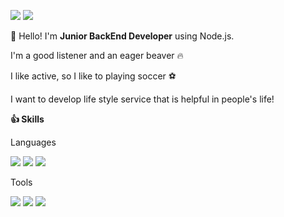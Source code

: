 <a href="https://wlgns1501.github.io"></a><img src="https://img.shields.io/badge/Blog-EA4AAA?style=flat-square&logo=GitHub Sponsors&logoColor=white"/>
<img src="https://img.shields.io/badge/wlgns1501@gmail.com-EA4335?style=flat-square&logo=Gmail&logoColor=white"/>

👋 Hello! I'm **Junior BackEnd Developer** using Node.js.

I'm a good listener and an eager beaver 🔥

I like active, so I like to playing soccer ⚽️

I want to develop life style service that is helpful in people's life!

**👍 Skills**

Languages

<img src="https://img.shields.io/badge/JavaScript-F7DF1E?style=flat-square&logo=JavaScript&logoColor=white"/> <img src="https://img.shields.io/badge/Node.js-339933?style=flat-square&logo=Node.js&logoColor=white"/> <img src="https://img.shields.io/badge/Express-000000?style=flat-square&logo=Express&logoColor=white"/>

Tools

<img src="https://img.shields.io/badge/Gighub-F05032?style=flat-square&logo=Github&logoColor=white"/> <img src="https://img.shields.io/badge/MySQL-4479A1?style=flat-square&logo=MySQL&logoColor=white"/> <img src="https://img.shields.io/badge/Sequelize-52B0E7?style=flat-square&logo=Sequelize&logoColor=white"/>
